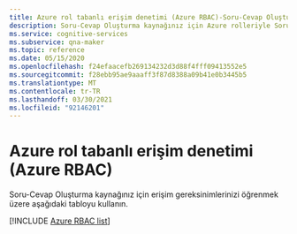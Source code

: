 ```yaml
---
title: Azure rol tabanlı erişim denetimi (Azure RBAC)-Soru-Cevap Oluşturma
description: Soru-Cevap Oluşturma kaynağınız için Azure rolleriyle Soru-Cevap Oluşturma erişimi denetleme
ms.service: cognitive-services
ms.subservice: qna-maker
ms.topic: reference
ms.date: 05/15/2020
ms.openlocfilehash: f24efaacefb269134232d3d88f4fff09413552e5
ms.sourcegitcommit: f28ebb95ae9aaaff3f87d8388a09b41e0b3445b5
ms.translationtype: MT
ms.contentlocale: tr-TR
ms.lasthandoff: 03/30/2021
ms.locfileid: "92146201"
---
```

# <a name="azure-role-based-access-control-azure-rbac"></a>Azure rol tabanlı erişim denetimi (Azure RBAC)

Soru-Cevap Oluşturma kaynağınız için erişim gereksinimlerinizi öğrenmek üzere aşağıdaki tabloyu kullanın.

[!INCLUDE [Azure RBAC list](./includes/role-based-access-control.md)]